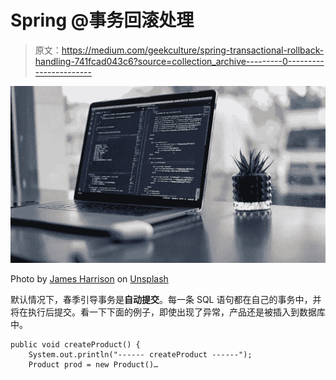 # Spring @事务回滚处理

> 原文：<https://medium.com/geekculture/spring-transactional-rollback-handling-741fcad043c6?source=collection_archive---------0----------------------->

![](img/5f8e11008c3fc985cda63a3ea3fb8086.png)

Photo by [James Harrison](https://unsplash.com/@jstrippa?utm_source=unsplash&utm_medium=referral&utm_content=creditCopyText) on [Unsplash](https://unsplash.com/s/photos/programming?utm_source=unsplash&utm_medium=referral&utm_content=creditCopyText)

默认情况下，春季引导事务是**自动提交**。每一条 SQL 语句都在自己的事务中，并将在执行后提交。看一下下面的例子，即使出现了异常，产品还是被插入到数据库中。

```
public void createProduct() {  
    System.out.println("------ createProduct ------");
    Product prod = new Product()…
```